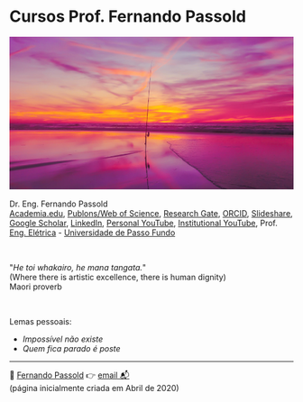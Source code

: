 # Cursos Prof. Fernando Passold

![initial_image.jpg](initial_image.jpg)

Dr. Eng. Fernando Passold<br />
[Academia.edu](https://marcianazambillo.academia.edu/FernandoPassold), [Publons/Web of Science](https://www.webofscience.com/wos/author/rid/J-3070-2015), [Research Gate](https://www.researchgate.net/profile/Fernando\_Passold/info), [ORCID](https://orcid.org/0000-0002-9599-5914), [Slideshare](http://pt.slideshare.net/fpassold), [Google Scholar](https://scholar.google.com/citations?user=lvvFQ5YAAAAJ&hl=en), [LinkedIn](https://www.linkedin.com/in/fernando-passold-7a553b22/), [Personal YouTube](https://www.youtube.com/user/fpassold/videos), [Institutional YouTube](https://www.youtube.com/channel/UCF8lEIDVbtjLWNu1zXlJMVA/videos), Prof. [Eng. Elétrica](https://www.upf.br/fear/curso/engenharia-eletrica/laboratorios) - [Universidade de Passo Fundo](https://www.upf.br/)

&nbsp;

"*He toi whakairo, he mana tangata.*"<br />
(Where there is artistic excellence, there is human dignity)<br />
Maori proverb

&nbsp;

Lemas pessoais:
* *Impossível não existe*
* *Quem fica parado é poste*

----

🌊 [Fernando Passold](https://fpassold.github.io/) 👉 [email 📬](mailto:fpassold@gmail.com)<br />
(página inicialmente criada em Abril de 2020)
